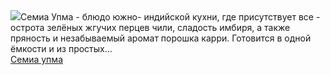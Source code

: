 <!--2025-04-08 20:02:28-->
<div class="yb">
  <div class="rss smaller1 povarenok"><a class="light" href="https://www.povarenok.ru/recipes/show/182519/"><img src="https://www.povarenok.ru/data/cache/2025apr/08/54/3171072_86626-640x480.jpg"></a>Семиа Упма - блюдо южно- индийской кухни, где присутствует все - острота зелёных жгучих перцев чили, сладость имбиря, а также пряность и незабываемый аромат порошка карри. Готовится в одной ёмкости и из простых... <br><a class="light" href="https://www.povarenok.ru/recipes/show/182519/">Семиа упма</a></div>
</div>
